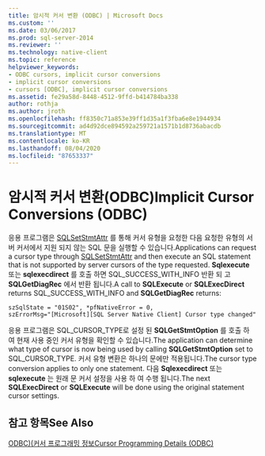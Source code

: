 ```yaml
---
title: 암시적 커서 변환 (ODBC) | Microsoft Docs
ms.custom: ''
ms.date: 03/06/2017
ms.prod: sql-server-2014
ms.reviewer: ''
ms.technology: native-client
ms.topic: reference
helpviewer_keywords:
- ODBC cursors, implicit cursor conversions
- implicit cursor conversions
- cursors [ODBC], implicit cursor conversions
ms.assetid: fe29a58d-8448-4512-9ffd-b414784ba338
author: rothja
ms.author: jroth
ms.openlocfilehash: ff8350c71a853e39ff1d35a1f3fba6e8e1944934
ms.sourcegitcommit: ad4d92dce894592a259721a1571b1d8736abacdb
ms.translationtype: MT
ms.contentlocale: ko-KR
ms.lasthandoff: 08/04/2020
ms.locfileid: "87653337"
---
```

# <a name="implicit-cursor-conversions-odbc"></a><span data-ttu-id="645d4-102">암시적 커서 변환(ODBC)</span><span class="sxs-lookup"><span data-stu-id="645d4-102">Implicit Cursor Conversions (ODBC)</span></span>
  <span data-ttu-id="645d4-103">응용 프로그램은 [SQLSetStmtAttr](../../native-client-odbc-api/sqlsetstmtattr.md) 를 통해 커서 유형을 요청한 다음 요청한 유형의 서버 커서에서 지원 되지 않는 SQL 문을 실행할 수 있습니다.</span><span class="sxs-lookup"><span data-stu-id="645d4-103">Applications can request a cursor type through [SQLSetStmtAttr](../../native-client-odbc-api/sqlsetstmtattr.md) and then execute an SQL statement that is not supported by server cursors of the type requested.</span></span> <span data-ttu-id="645d4-104">**Sqlexecute** 또는 **sqlexecdirect** 를 호출 하면 SQL_SUCCESS_WITH_INFO 반환 되 고 **SQLGetDiagRec** 에서 반환 됩니다.</span><span class="sxs-lookup"><span data-stu-id="645d4-104">A call to **SQLExecute** or **SQLExecDirect** returns SQL_SUCCESS_WITH_INFO and **SQLGetDiagRec** returns:</span></span>  
  
```  
szSqlState = "01S02", *pfNativeError = 0,  
szErrorMsg="[Microsoft][SQL Server Native Client] Cursor type changed"  
```  
  
 <span data-ttu-id="645d4-105">응용 프로그램은 SQL_CURSOR_TYPE로 설정 된 **SQLGetStmtOption** 를 호출 하 여 현재 사용 중인 커서 유형을 확인할 수 있습니다.</span><span class="sxs-lookup"><span data-stu-id="645d4-105">The application can determine what type of cursor is now being used by calling **SQLGetStmtOption** set to SQL_CURSOR_TYPE.</span></span> <span data-ttu-id="645d4-106">커서 유형 변환은 하나의 문에만 적용됩니다.</span><span class="sxs-lookup"><span data-stu-id="645d4-106">The cursor type conversion applies to only one statement.</span></span> <span data-ttu-id="645d4-107">다음 **Sqlexecdirect** 또는 **sqlexecute** 는 원래 문 커서 설정을 사용 하 여 수행 됩니다.</span><span class="sxs-lookup"><span data-stu-id="645d4-107">The next **SQLExecDirect** or **SQLExecute** will be done using the original statement cursor settings.</span></span>  
  
## <a name="see-also"></a><span data-ttu-id="645d4-108">참고 항목</span><span class="sxs-lookup"><span data-stu-id="645d4-108">See Also</span></span>  
 [<span data-ttu-id="645d4-109">ODBC&#41;&#40;커서 프로그래밍 정보</span><span class="sxs-lookup"><span data-stu-id="645d4-109">Cursor Programming Details &#40;ODBC&#41;</span></span>](cursor-programming-details-odbc.md)  
  
  
